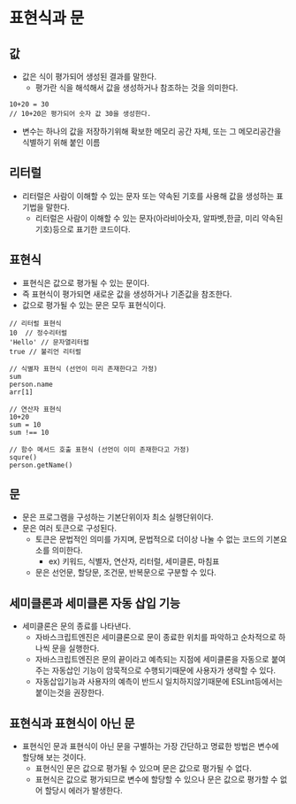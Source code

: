 # 표현식과 문

## 값
- 값은 식이 평가되어 생성된 결과를 말한다. 
    - 평가란 식을 해석해서 값을 생성하거나 참조하는 것을 의미한다. 

```
10+20 = 30
// 10+20은 평가되어 숫자 값 30을 생성한다. 
```
- 변수는 하나의 값을 저장하기위해 확보한 메모리 공간 자체, 또는 그 메모리공간을 식별하기 위해 붙인 이름

## 리터럴
- 리터럴은 사람이 이해할 수 있는 문자 또는 약속된 기호를 사용해 값을 생성하는 표기법을 말한다. 
    - 리터럴은 사람이 이해할 수 있는 문자(아라비아숫자, 알파벳,한글, 미리 약속된 기호)등으로 표기한 코드이다. 

## 표현식 
- 표현식은 값으로 평가될 수 있는 문이다. 
- 즉 표현식이 평가되면 새로운 값을 생성하거나 기존값을 참조한다. 
- 값으로 평가될 수 있는 문은 모두 표현식이다. 
```
// 리터럴 표현식 
10  // 정수리터럴
'Hello' // 문자열리터럴
true // 불리언 리터럴

// 식별자 표현식 (선언이 미리 존재한다고 가정)
sum
person.name
arr[1]

// 연산자 표현식 
10+20
sum = 10
sum !== 10

// 함수 메서드 호출 표현식 (선언이 이미 존재한다고 가정)
squre()
person.getName()
```

## 문
- 문은 프로그램을 구성하는 기본단위이자 최소 실행단위이다. 
- 문은 여러 토큰으로 구성된다.
    - 토큰은 문법적인 의미를 가지며, 문법적으로 더이상 나눌 수 없는 코드의 기본요소를 의미한다. 
        - ex) 키워드, 식별자, 연산자, 리터럴, 세미클론, 마침표
    - 문은 선언문, 할당문, 조건문, 반복문으로 구분할 수 있다. 

## 세미클론과 세미클론 자동 삽입 기능
- 세미클론은 문의 종료를 나타낸다. 
    - 자바스크립트엔진은 세미클론으로 문이 종료한 위치를 파악하고 순차적으로 하나씩 문을 실행한다. 
    - 자바스크립트엔진은 문의 끝이라고 예측되는 지점에 세미클론을 자동으로 붙여주는 자동삽인 기능이 암묵적으로 수행되기때문에 사용자가 생략할 수 있다. 
    - 자동삽입기능과 사용자의 예측이 반드시 일치하지않기때문에 ESLint등에서는 붙이는것을 권장한다. 

## 표현식과 표현식이 아닌 문
- 표현식인 문과 표현식이 아닌 문을 구별하는 가장 간단하고 명료한 방법은 변수에 할당해 보는 것이다. 
    - 표현식인 문은 값으로 평가될 수 있으며 문은 값으로 평가될 수 없다. 
    - 표현식은 값으로 평가되므로 변수에 할당할 수 있으나 문은 값으로 평가할 수 없어 할당시 에러가 발생한다. 
